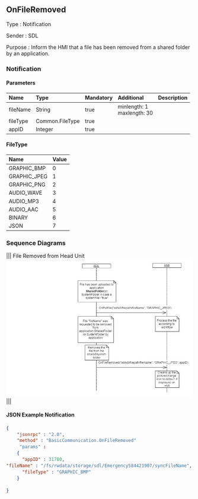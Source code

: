 ## OnFileRemoved

Type
: Notification

Sender
: SDL

Purpose
: Inform the HMI that a file has been removed from a shared folder by an application.


### Notification

#### Parameters

|Name|Type|Mandatory|Additional|Description|
|:---|:---|:--------|:---------|:----------|
|fileName|String|true|minlength: 1<br>maxlength: 30||
|fileType|Common.FileType|true|||
|appID|Integer|true|||

#### FileType

|Name|Value|
|:---|:----|
|GRAPHIC_BMP|0|
|GRAPHIC_JPEG|1|
|GRAPHIC_PNG|2|
|AUDIO_WAVE|3|
|AUDIO_MP3|4|
|AUDIO_AAC|5|
|BINARY|6|
|JSON|7|

### Sequence Diagrams
|||
File Removed from Head Unit
![OnFileRemoved](./assets/OnFileRemoved.png)
|||

#### JSON Example Notification
```json
{
	"jsonrpc" : "2.0",
	"method" : "BasicCommunication.OnFileRemoved"
     "params" :
	{
      "appID" : 31780,
"fileName" : "/fs/rwdata/storage/sdl/Emergency584421907/syncFileName",
      "fileType" : "GRAPHIC_BMP"      
	}

}
```
